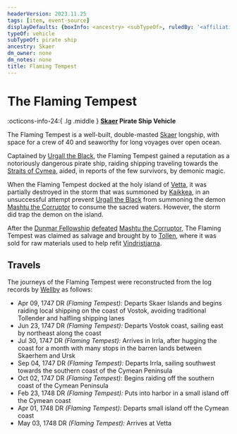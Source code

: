 ```yaml
---
headerVersion: 2023.11.25
tags: [item, event-source]
displayDefaults: {boxInfo: <ancestry> <subTypeOf>, ruledBy: '<affiliationtitle:t>: <name> <(of )primary>'}
typeOf: vehicle
subTypeOf: pirate ship
ancestry: Skaer
dm_owner: none
dm_notes: none
title: Flaming Tempest
---
```

# The Flaming Tempest
:octicons-info-24:{ .lg .middle } **[Skaer](<../../gazetteer/western-green-sea/skaerhem/skaerhem.md>) Pirate Ship Vehicle**  

The Flaming Tempest is a well-built, double-masted [Skaer](<../../gazetteer/western-green-sea/skaerhem/skaerhem.md>) longship, with space for a crew of 40 and seaworthy for long voyages over open ocean. 

Captained by [Urgall the Black](<../../people/skaer/urgall-the-black.md>), the Flaming Tempest gained a reputation as a notoriously dangerous pirate ship, raiding shipping traveling towards the [Straits of Cymea](<../../gazetteer/western-green-sea/straits-of-cymea.md>), aided, in reports of the few survivors, by demonic magic. 


When the Flaming Tempest docked at the holy island of [Vetta](<../../gazetteer/western-green-sea/skaerhem/vetta.md>), it was partially destroyed in the storm that was summoned by [Kaikkea](<../../cosmology/gods/incorporeal-gods/kaikkea.md>), in an unsuccessful attempt prevent [Urgall the Black](<../../people/skaer/urgall-the-black.md>) from summoning the demon [Mashtu the Corruptor](<../../people/extraplanar-powers/mashtu-the-corruptor.md>) to consume the sacred waters. However, the storm did trap the demon on the island. 


After the [Dunmar Fellowship](<../../people/pcs/dunmar-fellowship/dunmar-fellowship.md>) [defeated](<../../campaigns/dunmari-frontier/session-notes/session-81-dufr.md>) [Mashtu the Corruptor](<../../people/extraplanar-powers/mashtu-the-corruptor.md>), The Flaming Tempest was claimed as salvage and brought by to [Tollen](<../../gazetteer/western-green-sea/tollen/tollen.md>), where it was sold for raw materials used to help refit [Vindristjarna](<./vindristjarna.md>). 



## Travels
The journeys of the Flaming Tempest were reconstructed from the log records by [Wellby](<../../people/pcs/dunmar-fellowship/wellby.md>) as follows:
- Apr 09, 1747 DR *(Flaming Tempest):* Departs Skaer Islands and begins raiding local shipping on the coast of Vostok, avoiding traditional Tollender and halfling shipping lanes
- Jun 23, 1747 DR *(Flaming Tempest):* Departs Vostok coast, sailing east by northeast along the coast
- Jul 30, 1747 DR *(Flaming Tempest):* Arrives in Irrla, after hugging the coast for a month with many stops in the barren lands between Skaerhem and Ursk
- Sep 04, 1747 DR *(Flaming Tempest):* Departs Irrla, sailing southwest towards the southern coast of the Cymean Peninsula
- Oct 02, 1747 DR *(Flaming Tempest):* Begins raiding off the southern coast of the Cymean Peninsula
- Feb 23, 1748 DR *(Flaming Tempest):* Puts into harbor in a small island off the Cymean coast
- Apr 01, 1748 DR *(Flaming Tempest):* Departs small island off the Cymean coast
- May 03, 1748 DR *(Flaming Tempest):* Arrives at Vetta
